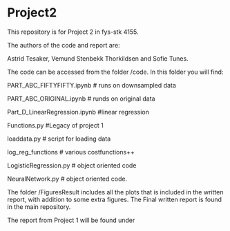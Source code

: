 # Project2

This repository is for Project 2 in fys-stk 4155.

The authors of the code and report are:

Astrid Tesaker, Vemund Stenbekk Thorkildsen and Sofie Tunes.

The code can be accessed from the folder /code. 
In this folder you will find: 

PART_ABC_FIFTYFIFTY.ipynb # runs on downsampled data

PART_ABC_ORIGINAL.ipynb # runds on original data

Part_D_LinearRegression.ipynb #linear regression

Functions.py #Legacy of project 1

loaddata.py # script for loading data

log_reg_functions # various costfunctions++

LogisticRegression.py # object oriented code

NeuralNetwork.py # object oriented code.

The folder /FiguresResult includes all the plots that is included in the written report, with addition to some extra figures. The Final written report is found in the main repository. 


The report from Project 1 will be found under 
